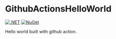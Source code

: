 # GithubActionsHelloWorld

[![.NET](https://github.com/stesee/GithubActionsHelloWorld/actions/workflows/dotnet.yml/badge.svg)](https://github.com/stesee/GithubActionsHelloWorld/actions/workflows/dotnet.yml)
[![NuGet](https://img.shields.io/badge/nuget-GithubActionsHelloWorld-blue)](https://int.nugettest.org/packages/GithubActionsHelloWorld)

Hello world built with github action.
